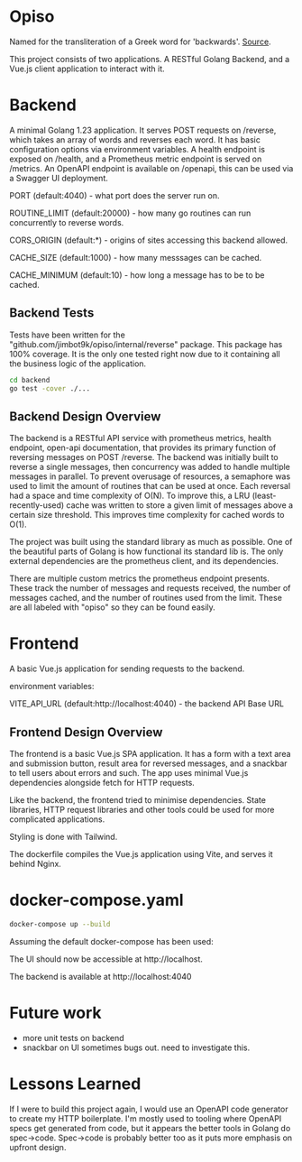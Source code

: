 # Opiso

Named for the transliteration of a Greek word for 'backwards'. [Source](https://glosbe.com/en/grc/backwards).

This project consists of two applications. A RESTful Golang Backend, and a Vue.js client application to interact with it.

# Backend
A minimal Golang 1.23 application. It serves POST requests on /reverse, which takes an array of words and reverses each word. It has basic configuration options via environment variables. A health endpoint is exposed on /health, and a Prometheus metric endpoint is served on /metrics. An OpenAPI endpoint is available on /openapi, this can be used via a Swagger UI deployment.

PORT (default:4040) - what port does the server run on.

ROUTINE_LIMIT (default:20000) - how many go routines can run concurrently to reverse words. 

CORS_ORIGIN (default:*) - origins of sites accessing this backend allowed. 

CACHE_SIZE (default:1000) - how many messsages can be cached.

CACHE_MINIMUM (default:10) - how long a message has to be to be cached.

## Backend Tests

Tests have been written for the "github.com/jimbot9k/opiso/internal/reverse" package. This package has 100% coverage. It is the only one tested right now due to it containing all the business logic of the application.

```bash
cd backend
go test -cover ./...
```

## Backend Design Overview

The backend is a RESTful API service with prometheus metrics, health endpoint, open-api documentation, that provides its primary function of reversing messages on POST /reverse. The backend was initially built to reverse a single messages, then concurrency was added to handle multiple messages in parallel. To prevent overusage of resources, a semaphore was used to limit the amount of routines that can be used at once. Each reversal had a space and time complexity of O(N). To improve this, a LRU (least-recently-used) cache was written to store a given limit of messages above a certain size threshold. This improves time complexity for cached words to O(1).

The project was built using the standard library as much as possible. One of the beautiful parts of Golang is how functional its standard lib is. The only external dependencies are the prometheus client, and its dependencies. 

There are multiple custom metrics the prometheus endpoint presents. These track the number of messages and requests received, the number of messages cached, and the number of routines used from the limit. These are all labeled with "opiso" so they can be found easily.

# Frontend
A basic Vue.js application for sending requests to the backend.

environment variables:

VITE_API_URL (default:http://localhost:4040) - the backend API Base URL

## Frontend Design Overview

The frontend is a basic Vue.js SPA application. It has a form with a text area and submission button, result area for reversed messages, and a snackbar to tell users about errors and such. The app uses minimal Vue.js dependencies alongside fetch for HTTP requests. 

Like the backend, the frontend tried to minimise dependencies. State libraries, HTTP request libraries and other tools could be used for more complicated applications. 

Styling is done with Tailwind.

The dockerfile compiles the Vue.js application using Vite, and serves it behind Nginx.

# docker-compose.yaml
```bash
docker-compose up --build
```

Assuming the default docker-compose has been used:

The UI should now be accessible at http://localhost.

The backend is available at http://localhost:4040

# Future work
- more unit tests on backend
- snackbar on UI sometimes bugs out. need to investigate this.

# Lessons Learned
If I were to build this project again, I would use an OpenAPI code generator to create my HTTP boilerplate. I'm mostly used to tooling where OpenAPI specs get generated from code, but it appears the better tools in Golang do spec->code. Spec->code is probably better too as it puts more emphasis on upfront design. 
